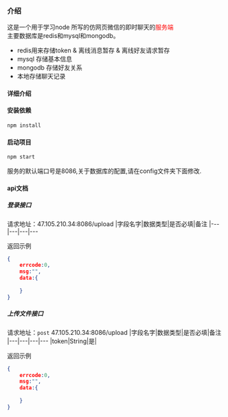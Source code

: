 ### 介绍

这是一个用于学习node 所写的仿网页微信的即时聊天的<span style='color:red'>服务端</span><br>
主要数据库是redis和mysql和mongodb。

+ redis用来存储token & 离线消息暂存 & 离线好友请求暂存
+ mysql 存储基本信息
+ mongodb 存储好友关系
+ 本地存储聊天记录 

#### 详细介绍



#### 安装依赖

```bash
npm install
```
#### 启动项目

```bash
npm start
```
服务的默认端口号是8086,关于数据库的配置,请在config文件夹下面修改.

#### api文档

##### 登录接口

请求地址：47.105.210.34:8086/upload
|字段名字|数据类型|是否必填|备注
|---|---|---|---

返回示例
```json
{
    errcode:0,
    msg:"",
    data:{
        
    }
}
```

##### 上传文件接口

请求地址：`post` 47.105.210.34:8086/upload
|字段名字|数据类型|是否必填|备注
|---|---|---|---
|token|String|是|

返回示例
```json
{
    errcode:0,
    msg:"",
    data:{
        
    }
}
```